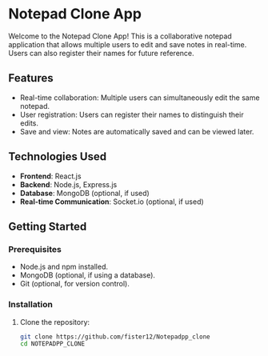 # Notepad Clone App

Welcome to the Notepad Clone App! This is a collaborative notepad application that allows multiple users to edit and save notes in real-time. Users can also register their names for future reference.

## Features

- Real-time collaboration: Multiple users can simultaneously edit the same notepad.
- User registration: Users can register their names to distinguish their edits.
- Save and view: Notes are automatically saved and can be viewed later.

## Technologies Used

- **Frontend**: React.js
- **Backend**: Node.js, Express.js
- **Database**: MongoDB (optional, if used)
- **Real-time Communication**: Socket.io (optional, if used)

## Getting Started

### Prerequisites

- Node.js and npm installed.
- MongoDB (optional, if using a database).
- Git (optional, for version control).

### Installation

1. Clone the repository:

   ```bash
   git clone https://github.com/fister12/Notepadpp_clone
   cd NOTEPADPP_CLONE
